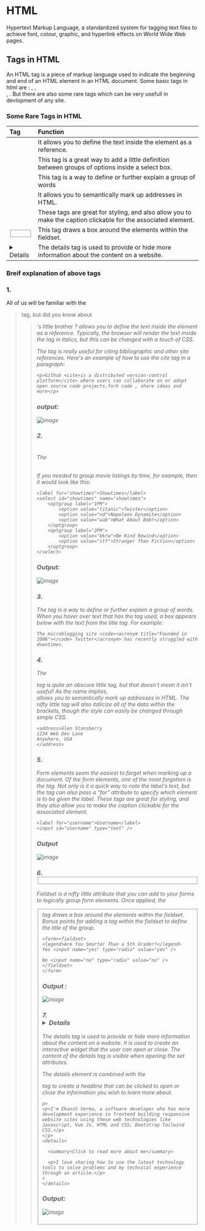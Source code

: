 # HTML
Hypertext Markup Language, a standardized system for tagging text files to achieve font, colour, graphic, and hyperlink effects on World Wide Web pages.
## Tags in HTML
An HTML tag is a piece of markup language used to indicate the beginning and end of an HTML element in an HTML document. Some basic tags in html are : <head>, <body>,<br>, <a>.
But there are also some rare tags which can be very usefull in devlopment of any site.
### Some Rare Tags in HTML
| Tag  | Function|
|:----------|:------------------------|
|<cite>|It allows you to define the text inside the element as a reference.|
|<optgroup>|This tag is a great way to add a little definition between groups of options inside a select box.|
|<acronym>|This tag is a way to define or further explain a group of words|
|<address>|It allows you to semantically mark up addresses in HTML.|
|<label>| These tags are great for styling, and also allow you to make the caption clickable for the associated element.|
|<fieldset>| This tag draws a box around the elements within the fieldset. |
|<details>|The details tag is used to provide or hide more information about the content on a website.|
### Breif explanation of above tags
### 1. <cite>
All of us will be familiar with the <blockquote> tag, but did you know about <blockquote>'s little brother <cite>? <cite> allows you to define the text inside the element as a reference. Typically, the browser will render the text inside the <cite> tag in italics, but this can be changed with a touch of CSS.

The <cite> tag is really useful for citing bibliographic and other site references. Here's an example of how to use the cite tag in a paragraph:
```
<p>Github <cite>is a distributed version-control platform</cite> where users can collaborate on or adopt open source code projects,fork code , share ideas and more</p>
```
### output:
![image](https://user-images.githubusercontent.com/97960380/194769564-b3900eae-288a-464d-bd15-38aaaa53769f.png)

### 2. <optgroup>
The <optgroup> tag is a great way to add a little definition between groups of options inside a select box. This allows the select list to visually separate the items.

If you needed to group movie listings by time, for example, then it would look like this:
```
<label for="showtimes">Showtimes</label>
<select id="showtimes" name="showtimes"> 
    <optgroup label="1PM">
        <option value="titanic">Twister</option> 
        <option value="nd">Napoleon Dynamite</option> 
        <option value="wab">What About Bob?</option> 
    </optgroup> 
    <optgroup label="2PM">
        <option value="bkrw">Be Kind Rewind</option> 
        <option value="stf">Stranger Than Fiction</option> 
    </optgroup> 
</select>
```
### Output:
![image](https://user-images.githubusercontent.com/97960380/194769721-6311f274-8241-42ae-b294-5c1a5f03c1f0.png)
### 3. <acronym>
The <acronym> tag is a way to define or further explain a group of words. When you hover over text that has the <acronym> tag used, a box appears below with the text from the title tag. For example:
```
The microblogging site <code><acronym title="Founded in 2006"></code> Twitter</acronym> has recently struggled with downtimes.
```
### 4. <address>
The <address> tag is quite an obscure little tag, but that doesn't mean it isn't useful! As the name implies, <address> allows you to semantically mark up addresses in HTML. The nifty little tag will also italicize all of the data within the brackets, though the style can easily be changed through simple CSS.
```
<address>Glen Stansberry
1234 Web Dev Lane
Anywhere, USA
</address>
```
### 5. <label>
Form elements seem the easiest to forget when marking up a document. Of the form elements, one of the most forgotten is the <label> tag. Not only is it a quick way to note the label's text, but the <label> tag can also pass a "for" attribute to specify which element is to be given the label. These <label> tags are great for styling, and they also allow you to make the caption clickable for the associated element.
```
<label for="username">Username</label>
<input id="username" type="text" />
```
### Output
![image](https://user-images.githubusercontent.com/97960380/194840662-b841c3ea-b3b9-4e9b-aca6-6466c21a74fc.png)
### 6. <fieldset>
Fieldset is a nifty little attribute that you can add to your forms to logically group form elements. Once applied, the <fieldset> tag draws a box around the elements within the fieldset. Bonus points for adding a <label> tag within the fieldset to define the title of the group.
```
<form><fieldset>
<legend>Are You Smarter Than a 5th Grader?</legend>
Yes <input name="yes" type="radio" value="yes" />

No <input name="no" type="radio" value="no" />
</fieldset>
</form>
```
### Output :
![image](https://user-images.githubusercontent.com/97960380/194840972-eaf394c3-0b50-4c54-8ccb-1165e0a862e6.png)

### 7.<details>
The details tag is used to provide or hide more information about the content on a website. It is used to create an interactive widget that the user can open or close. The content of the details tag is visible when opening the set attributes.

The details element is combined with the <summary> tag to create a headline that can be clicked to open or close the information you wish to learn more about.
```
p>
<p>I'm Ekansh Verma, a software developer who has more development experience in frontend building responsive website sites using these web technologies like Javascript, Vue Js, HTML and CSS, Bootstrap Tailwind CSS.</p>
</p>
<details>

  <summary>Click to read more about me</summary>

  <p>I love sharing how to use the latest technology tools to solve problems and my technical experience through an article.</p>
<
</details>
```
### Output:
![image](https://user-images.githubusercontent.com/97960380/194841634-37b64906-a4fd-4acc-9181-435d6b344a79.png)





